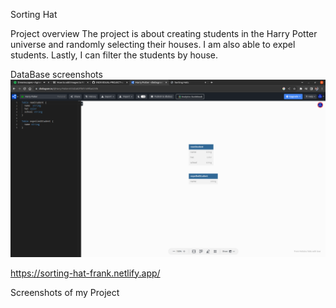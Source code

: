 Sorting Hat

Project overview
The project is about creating students in the Harry Potter universe and randomly selecting their houses. I am also able to expel students. Lastly, I can filter the students by house.

DataBase screenshots
![database](1.png)

https://sorting-hat-frank.netlify.app/

Screenshots of my Project

